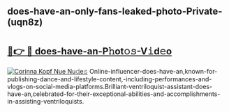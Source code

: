 ## does-have-an-only-fans​-leaked-photo​-Private-(uqn8z)


# <h2><a href="https://mediaupload.pro?title=does-have-an&ref=git">🔗👉 🔴 does-have-an-P𝚑ot𝚘𝚜-V𝚒d𝚎o</a></h2>

[![Corinna Kopf Nue Nu𝚍e𝚜](https://i.imgur.com/0qMVB7G.gif)](https://mediaupload.pro?title=does-have-an&ref=git)
Online-influencer-does-have-an,known-for-publishing-dance-and-lifestyle-content,-including-performances-and-vlogs-on-social-media-platforms.Brilliant-ventriloquist-assistant-does-have-an,celebrated-for-their-exceptional-abilities-and-accomplishments-in-assisting-ventriloquists.  